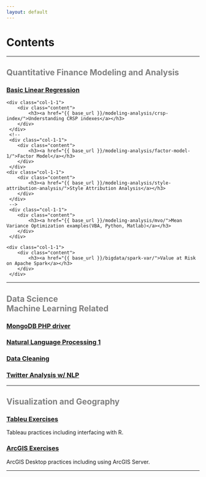 ```yaml
---
layout: default
---
```



<div class="piktowrapper-embed" pikto-uid="6777706-devenv" >
    <div class="pikto-canvas-wrap">
        <div class="pikto-canvas"></div>
    </div>
</div>
<script>
    (function(d){
        var js, id="pikto-embed-js", ref=d.getElementsByTagName("script")[0];
        if (d.getElementById(id)) { return;}
        js=d.createElement("script"); js.id=id; js.async=true;
        js.src="https://magic.piktochart.com/assets/embedding/embed.js";
        ref.parentNode.insertBefore(js, ref);
    }(document));
</script>


# Contents 



<hr>

<div class="grid grid-pad">
    <div class="col-1-1">
       <div class="content">
           <h2><font color="Grey">Quantitative Finance Modeling and Analysis</font></h2>
       </div>
    </div>
</div>
<div class="grid grid-pad">
    <div class="col-1-1">
        <div class="content">
            <h3><a href="{{ base_url }}/modeling-analysis/linear-regression/">Basic Linear Regression</a></h3>
        </div>
     </div>

    <div class="col-1-1">
        <div class="content">
            <h3><a href="{{ base_url }}/modeling-analysis/crsp-index/">Understanding CRSP indexes</a></h3>
        </div>
     </div>
     <!--
     <div class="col-1-1">
        <div class="content">
            <h3><a href="{{ base_url }}/modeling-analysis/factor-model-1/">Factor Model</a></h3>
        </div>
     </div>
    <div class="col-1-1">
        <div class="content">
            <h3><a href="{{ base_url }}/modeling-analysis/style-attribution-analysis/">Style Attribution Analysis</a></h3>
        </div>
     </div>
     -->
     <div class="col-1-1">
        <div class="content">
            <h3><a href="{{ base_url }}/modeling-analysis/mvo/">Mean Variance Optimization examples(VBA, Python, Matlab)</a></h3>
        </div>
     </div>

    <div class="col-1-1">
        <div class="content">
            <h3><a href="{{ base_url }}/bigdata/spark-var/">Value at Risk on Apache Spark</a></h3>
        </div>
     </div> 
</div>
<hr>

<div class="grid grid-pad">
    <div class="col-1-1">
       <div class="content">
           <h2><font color="Grey">Data Science<br>Machine Learning Related</font></h2>
       </div>
    </div>
</div>


<div class="grid grid-pad">
    <div class="col-1-1">
        <div class="content">
            <h3><a href="{{base_url}}/bigdata/mongodb-php/">MongoDB PHP driver</a></h3>
        </div>
     </div>
</div>

<div class="grid grid-pad">
    <div class="col-1-1">
        <div class="content">
            <h3><a href="{{base_url}}/bigdata/natural-language-processing">Natural Language Processing 1</a></h3>
        </div>
     </div>
</div>
<div class="grid grid-pad">
    <div class="col-1-1">
        <div class="content">
            <h3><a href="{{base_url}}/bigdata/data-cleaning">Data Cleaning</a></h3>
        </div>
     </div>
</div>
<div class="grid grid-pad">
    <div class="col-1-1">
        <div class="content">
            <h3><a href="{{base_url}}/bigdata/twitter-analysis">Twitter Analysis w/ NLP</a></h3>
        </div>
     </div>
</div>
<hr>

<div class="grid grid-pad">
    <div class="col-1-1">
       <div class="content">
           <h2><font color="Grey">Visualization and Geography</font></h2>
       </div>
    </div>
</div>
<div class="grid grid-pad">
    <div class="col-1-2">
        <div class="content">
            <h3><a href="{{base_url}}/visual/">Tableu Exercises</a></h3>
            <p>Tableau practices including interfacing with R. </p>
        </div>
     </div>
     <div class="col-1-2">
        <div class="content">
            <h3><a href="{{base_url}}/geomap/">ArcGIS Exercises</a></h3> 
            <p>ArcGIS Desktop practices including using ArcGIS Server.</p>
        </div>
     </div> 
</div>
<hr>
